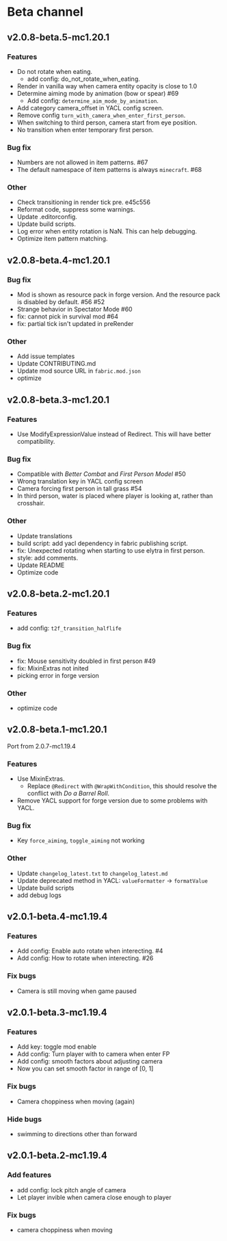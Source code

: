 # Beta channel

## v2.0.8-beta.5-mc1.20.1

### Features

* Do not rotate when eating.
	* add config: do_not_rotate_when_eating.
* Render in vanilla way when camera entity opacity is close to 1.0
* Determine aiming mode by animation (bow or spear) #69
	* Add config: `determine_aim_mode_by_animation`.
* Add category camera_offset in YACL config screen.
* Remove config `turn_with_camera_when_enter_first_person`.
* When switching to third person, camera start from eye position.
* No transition when enter temporary first person.

### Bug fix

* Numbers are not allowed in item patterns. #67
* The default namespace of item patterns is always `minecraft`. #68

### Other

* Check transitioning in render tick pre. e45c556
* Reformat code, suppress some warnings.
* Update .editorconfig.
* Update build scripts.
* Log error when entity rotation is NaN. This can help debugging.
* Optimize item pattern matching.

## v2.0.8-beta.4-mc1.20.1

### Bug fix

* Mod is shown as resource pack in forge version. And the resource pack is disabled by default. #56 #52
* Strange behavior in Spectator Mode #60
* fix: cannot pick in survival mod #64
* fix: partial tick isn't updated in preRender

### Other

* Add issue templates
* Update CONTRIBUTING.md
* Update mod source URL in `fabric.mod.json`
* optimize

## v2.0.8-beta.3-mc1.20.1

### Features

* Use ModifyExpressionValue instead of Redirect. This will have better compatibility.

### Bug fix

* Compatible  with _Better Combat_ and _First Person Model_ #50
* Wrong translation key in YACL config screen
* Camera forcing first person in tall grass #54
* In third person, water is placed where player is looking at, rather than crosshair.

### Other

* Update translations
* build script: add yacl dependency in fabric publishing script.
* fix: Unexpected rotating when starting to use elytra in first person.
* style: add comments.
* Update README
* Optimize code

## v2.0.8-beta.2-mc1.20.1

### Features

* add config: `t2f_transition_halflife`

### Bug fix

* fix: Mouse sensitivity doubled in first person #49
* fix: MixinExtras not inited
* picking error in forge version

### Other

* optimize code

## v2.0.8-beta.1-mc1.20.1

Port from 2.0.7-mc1.19.4

### Features

* Use MixinExtras.
  * Replace `@Redirect` with `@WrapWithCondition`, this should resolve the conflict with _Do a Barrel Roll_.
* Remove YACL support for forge version due to some problems with YACL.

### Bug fix

* Key `force_aiming`, `toggle_aiming` not working

### Other

* Update `changelog_latest.txt` to `changelog_latest.md`
* Update deprecated method in YACL: `valueFormatter` -> `formatValue`
* Update build scripts
* add debug logs

## v2.0.1-beta.4-mc1.19.4

### Features

* Add config: Enable auto rotate when interecting. #4
* Add config: How to rotate when interecting. #26

### Fix bugs

* Camera is still moving when game paused

## v2.0.1-beta.3-mc1.19.4

### Features

* Add key: toggle mod enable
* Add config: Turn player with to camera when enter FP
* Add config: smooth factors about adjusting camera
* Now you can set smooth factor in range of [0, 1]

### Fix bugs

* Camera choppiness when moving (again)

### Hide bugs

* swimming to directions other than forward

## v2.0.1-beta.2-mc1.19.4

### Add features

* add config: lock pitch angle of camera
* Let player invible when camera close enough to player

### Fix bugs

* camera choppiness when moving

